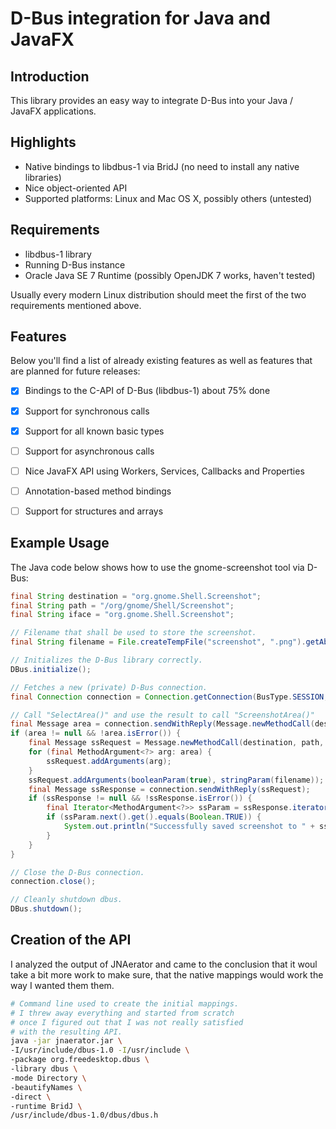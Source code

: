 D-Bus integration for Java and JavaFX
=====================================


Introduction
------------

This library provides an easy way to integrate D-Bus into
your Java / JavaFX applications.


Highlights
----------

*   Native bindings to libdbus-1 via BridJ (no need to install any native libraries)
*   Nice object-oriented API
*   Supported platforms: Linux and Mac OS X, possibly others (untested)


Requirements
------------

*   libdbus-1 library
*   Running D-Bus instance
*   Oracle Java SE 7 Runtime (possibly OpenJDK 7 works, haven't tested)

Usually every modern Linux distribution should meet the first of the two requirements mentioned above.


Features
--------

Below you'll find a list of already existing features as well as features that are planned for
future releases:

- [x] Bindings to the C-API of D-Bus (libdbus-1) about 75% done
- [x] Support for synchronous calls
- [x] Support for all known basic types
- [ ] Support for asynchronous calls
- [ ] Nice JavaFX API using Workers, Services, Callbacks and Properties
- [ ] Annotation-based method bindings
- [ ] Support for structures and arrays


Example Usage
-------------

The Java code below shows how to use the gnome-screenshot tool via D-Bus:

```java
final String destination = "org.gnome.Shell.Screenshot";
final String path = "/org/gnome/Shell/Screenshot";
final String iface = "org.gnome.Shell.Screenshot";

// Filename that shall be used to store the screenshot.
final String filename = File.createTempFile("screenshot", ".png").getAbsolutepath();

// Initializes the D-Bus library correctly.
DBus.initialize();

// Fetches a new (private) D-Bus connection.
final Connection connection = Connection.getConnection(BusType.SESSION, true);

// Call "SelectArea()" and use the result to call "ScreenshotArea()"
final Message area = connection.sendWithReply(Message.newMethodCall(destination, path, iface, "SelectArea"));
if (area != null && !area.isError()) {
    final Message ssRequest = Message.newMethodCall(destination, path, iface, "ScreenshotArea");
    for (final MethodArgument<?> arg: area) {
        ssRequest.addArguments(arg);
    }
    ssRequest.addArguments(booleanParam(true), stringParam(filename));
    final Message ssResponse = connection.sendWithReply(ssRequest);
    if (ssResponse != null && !ssResponse.isError()) {
        final Iterator<MethodArgument<?>> ssParam = ssResponse.iterator();
        if (ssParam.next().get().equals(Boolean.TRUE)) {
            System.out.println("Successfully saved screenshot to " + ssParam.next().get());
        }
    }
}

// Close the D-Bus connection.
connection.close();

// Cleanly shutdown dbus.
DBus.shutdown();
```

Creation of the API
-------------------

I analyzed the output of JNAerator and came to the conclusion
that it woul take a bit more work to make sure, that the
native mappings would work the way I wanted them them.

```sh
# Command line used to create the initial mappings.
# I threw away everything and started from scratch
# once I figured out that I was not really satisfied
# with the resulting API.
java -jar jnaerator.jar \
-I/usr/include/dbus-1.0 -I/usr/include \
-package org.freedesktop.dbus \
-library dbus \
-mode Directory \
-beautifyNames \
-direct \
-runtime BridJ \
/usr/include/dbus-1.0/dbus/dbus.h
```

